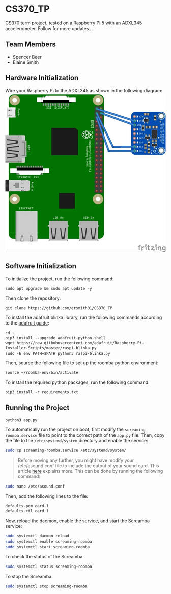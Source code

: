 # CS370_TP
CS370 term project, tested on a Raspberry Pi 5 with an ADXL345 accelerometer. Follow for more updates...

## Team Members
- Spencer Beer
- Elaine Smith

## Hardware Initialization
Wire your Raspberry Pi to the ADXL345 as shown in the following diagram:
![Raspberry Pi to ADXL345 wiring diagram](hardware/Pi2ADXL345.jpg)


## Software Initialization

To initialize the project, run the following command:
```
sudo apt upgrade && sudo apt update -y
```
Then clone the repository:
```
git clone https://github.com/ersmith01/CS370_TP
```

To install the adafruit blinka library, run the following commands according to the [adafruit guide](https://learn.adafruit.com/circuitpython-on-raspberrypi-linux/installing-circuitpython-on-raspberry-pi):
```
cd ~
pip3 install --upgrade adafruit-python-shell
wget https://raw.githubusercontent.com/adafruit/Raspberry-Pi-Installer-Scripts/master/raspi-blinka.py
sudo -E env PATH=$PATH python3 raspi-blinka.py
```

Then, source the following file to set up the roomba python environment:
```
source ~/roomba-env/bin/activate
```

To install the required python packages, run the following command:
```
pip3 install -r requirements.txt
```

## Running the Project
```bash
python3 app.py
```
To automatically run the project on boot, first modify the `screaming-roomba.service` file to point to the correct path of the `app.py` file. Then, copy the file to the `/etc/systemd/system` directory and enable the service:
```bash
sudo cp screaming-roomba.service /etc/systemd/system/
```

> Before moving any further, you might have modify your /etc/asound.conf file to include the output of your sound card. This article [here](https://raspberrypi.stackexchange.com/questions/95193/setting-up-config-for-alsa-at-etc-asound-conf) explains more. This can be done by running the following command:
```bash
sudo nano /etc/asound.conf
```
Then, add the following lines to the file:
```
defaults.pcm.card 1
defaults.ctl.card 1
```

Now, reload the daemon, enable the service, and start the Screamba service:
```bash
sudo systemctl daemon-reload
sudo systemctl enable screaming-roomba
sudo systemctl start screaming-roomba
```

To check the status of the Screamba:
```bash
sudo systemctl status screaming-roomba
```
To stop the Screamba:
```bash
sudo systemctl stop screaming-roomba
```